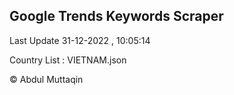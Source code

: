 

## Google Trends Keywords Scraper 
 
Last Update 31-12-2022 , 10:05:14

Country List :
VIETNAM.json



© Abdul Muttaqin 
